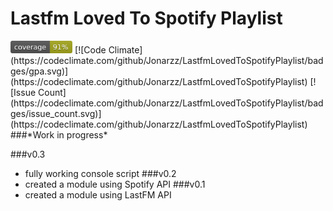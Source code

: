 # Lastfm Loved To Spotify Playlist 
<img src="coverage_badge.png" alt="Generated using coverage-badge.py" height="20">
[![Code Climate](https://codeclimate.com/github/Jonarzz/LastfmLovedToSpotifyPlaylist/badges/gpa.svg)](https://codeclimate.com/github/Jonarzz/LastfmLovedToSpotifyPlaylist) [![Issue Count](https://codeclimate.com/github/Jonarzz/LastfmLovedToSpotifyPlaylist/badges/issue_count.svg)](https://codeclimate.com/github/Jonarzz/LastfmLovedToSpotifyPlaylist)
###*Work in progress*

###v0.3
* fully working console script
###v0.2
* created a module using Spotify API
###v0.1
* created a module using LastFM API